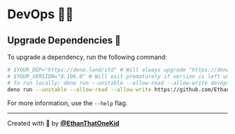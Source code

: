 # DevOps 👨‍💻

## Upgrade Dependencies 🔼

To upgrade a dependency, run the following command:

```bash
# $YOUR_DEP="https://deno.land/std" # Will always upgrade "https://deno.land/std" by default.
# $YOUR_VERSION="0.106.0" # Will exit prematurely if version is left unspecified.
# To run locally: deno run --unstable --allow-read --allow-write devops/upgrade-dep.ts -y --dep=$YOUR_DEP --v=$YOUR_VERSION
deno run --unstable --allow-read --allow-write https://github.com/EthanThatOneKid/fart/raw/main/devops/upgrade-dep.ts -y --dep=$YOUR_DEP --v=$YOUR_VERSION
```

For more information, use the `--help` flag.

---

Created with 💖 by [**@EthanThatOneKid**](https://github.com/EthanThatOneKid/)
